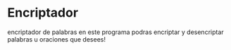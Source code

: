 # Encriptador
encriptador de palabras
en este programa podras encriptar y desencriptar palabras u oraciones que desees!
